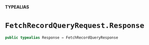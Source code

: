 **TYPEALIAS**

# `FetchRecordQueryRequest.Response`

```swift
public typealias Response = FetchRecordQueryResponse
```
